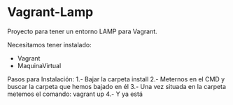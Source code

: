 # Vagrant-Lamp
Proyecto para tener un entorno LAMP para Vagrant.

Necesitamos tener instalado:
  * Vagrant
  * MaquinaVirtual

Pasos para Instalación:
  1.- Bajar la carpeta install
  2.- Meternos en el CMD y buscar la carpeta que hemos bajado en él
  3.- Una vez situada en la carpeta metemos el comando: vagrant up
  4.- Y ya está
